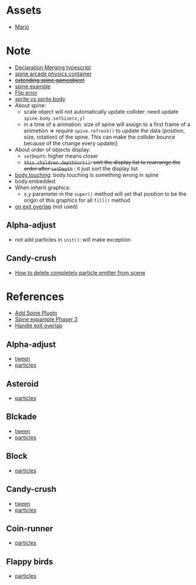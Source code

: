# Assets
- [Mario](https://dotstudio.itch.io/super-mario-1-remade-assets)
# Note
- [Declaration Merging typescript](https://www.typescriptlang.org/docs/handbook/declaration-merging.html)
- [spine arcade physics container](https://blog.ourcade.co/posts/2020/simple-phaser-3-spine-arcade-physics-container/)
- [~~extending spine gameobject~~](https://phaser.discourse.group/t/extending-spinegameobject/8580/3)
- [spine example](https://phaser.discourse.group/t/phaser-3-spine-examples-change-skins-animations-and-attachments/1042)
- [Flip error](https://github.com/photonstorm/phaser/issues/5016)
- [sprite vs sprite.body](https://phaser.discourse.group/t/solved-setsize-not-working-on-scaled-sprites/3714)
- About spine:
  - scale object will not automatically update collider: need update `spine.body.setSize(x,y)`
  - in a time of a animation: size of spine will assign to a first frame of a animetion => require `spine.refresh()` to update the data (position, size, rotation) of the spine. This can make the collider bounce because of the change every update()
- About order of objects display:
  - `setDepth`: higher means closer
  - ~~`this.children.depthSort()`: sort the display list to rearrange the order after `setDepth`~~ : it just sort the display list
- [body.touching](https://phaser.discourse.group/t/correct-usage-of-body-touching/1758): body.touching is something wrong in spine
- body.embedded
- When inherit graphics:
  - x,y parameter in the `super()` method will set that position to be the origin of this graphics for all `fill()` method
- [on exit overlap](https://github.com/photonstorm/phaser/issues/1566) (not used)
## Alpha-adjust
- not add particles in `init()`: will make exception

## Candy-crush
- [How to delete completely particle emitter from scene](https://www.html5gamedevs.com/topic/36961-how-to-destroy-particle-emitter/)

# References
- [Add Spine Plugin](https://blog.ourcade.co/posts/2020/phaser-3-parcel-typescript-spine/)
- [Spine expample Phaser 3](https://labs.phaser.io/index.html?dir=spine/&q=)
- [Handle exit overlap](https://www.html5gamedevs.com/topic/17601-check-end-of-overlapcollision/)
## Alpha-adjust
- [tween](https://phaser.io/examples/v3/view/tweens/checkerboard-3#)
- [particles](https://labs.phaser.io/edit.html?src=src\game%20objects\particle%20emitter\emit%20from%20texture.js)
## Asteroid
- [particles](https://labs.phaser.io/edit.html?src=src\game%20objects\particle%20emitter\explode%20test.js)
## Blckade
- [tween](https://youtu.be/VOtZ6yNqH84?t=4419)
- [particles](https://labs.phaser.io/edit.html?src=src\game%20objects\particle%20emitter\parallax.js)
## Block
- [particles](https://labs.phaser.io/edit.html?src=src\game%20objects\particle%20emitter\emitter%20bounds.js)
## Candy-crush
- [tween](https://labs.phaser.io/edit.html?src=src\tweens\delay.js)
- [particles](https://labs.phaser.io/edit.html?src=src\game%20objects\particle%20emitter\emitter%20bounds.js)

## Coin-runner
- [particles](https://labs.phaser.io/edit.html?src=src\game%20objects\particle%20emitter\random%20emit%20zone%20custom.js)
## Flappy birds
- [particles](https://labs.phaser.io/edit.html?src=src\game%20objects\particle%20emitter\follow%20sprite.js)